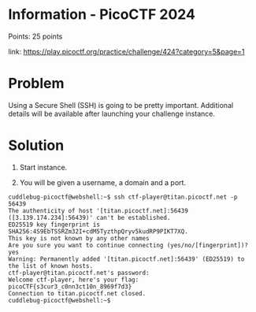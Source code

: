 <h1>Information - PicoCTF 2024</h1>
Points: 25 points

link: https://play.picoctf.org/practice/challenge/424?category=5&page=1

<h1>Problem</h1>
Using a Secure Shell (SSH) is going to be pretty important.
Additional details will be available after launching your challenge instance.

<h1>Solution</h1>

1. Start instance.

2. You will be given a username, a domain and a port.

```
cuddlebug-picoctf@webshell:~$ ssh ctf-player@titan.picoctf.net -p 56439
The authenticity of host '[titan.picoctf.net]:56439 ([3.139.174.234]:56439)' can't be established.
ED25519 key fingerprint is SHA256:4S9EbTSSRZm32I+cdM5TyzthpQryv5kudRP9PIKT7XQ.
This key is not known by any other names
Are you sure you want to continue connecting (yes/no/[fingerprint])? yes
Warning: Permanently added '[titan.picoctf.net]:56439' (ED25519) to the list of known hosts.
ctf-player@titan.picoctf.net's password: 
Welcome ctf-player, here's your flag: picoCTF{s3cur3_c0nn3ct10n_8969f7d3}
Connection to titan.picoctf.net closed.
cuddlebug-picoctf@webshell:~$ 
```
